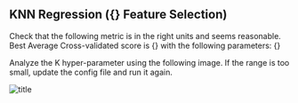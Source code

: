 ## KNN Regression ({} Feature Selection)
Check that the following metric is in the right units and seems reasonable. Best Average Cross-validated score is {} with the following parameters: {}

Analyze the K hyper-parameter using the following image. If the range is too small, update the config file and run it again.

![title]({}_feat_hyperparam.png)
